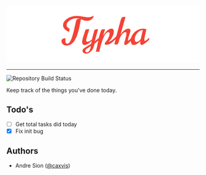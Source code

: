 <img src="assets/banner.png" alt="Typha Banner">
<hr>
<img src="https://travis-ci.org/caxvis/typha.svg?branch=master" alt="Repository Build Status">

Keep track of the things you've done today.

## Todo's

- [ ] Get total tasks did today
- [x] Fix init bug

## Authors

- Andre Sion (<a href="https://twitter.com/caxvis">@caxvis</a>)
